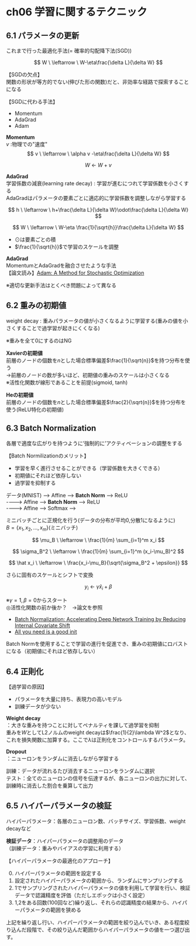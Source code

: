 # ch06 学習に関するテクニック

## 6.1 パラメータの更新

これまで行った最適化手法(= 確率的勾配降下法(SGD))

$$
W \ \leftarrow \ W-\eta\frac{\delta L}{\delta W}
$$

【SGDの欠点】  
関数の形状が等方的でない(伸びた形の関数)だと、非効率な経路で探索することになる  

【SGDに代わる手法】  
- Momentum
- AdaGrad
- Adam

**Momentum**  
$v$ :物理での"速度" 
$$
v \ \leftarrow \ \alpha v -\eta\frac{\delta L}{\delta W}
$$

$$
W \ \leftarrow \ W+v
$$

**AdaGrad**  
学習係数の減衰(learning rate decay) : 学習が進むにつれて学習係数を小さくする  
AdaGradはパラメータの要素ごとに適応的に学習係数を調整しながら学習する

$$
h \ \leftarrow \ h+\frac{\delta L}{\delta W}\odot\frac{\delta L}{\delta W}
$$

$$
W \ \leftarrow \ W-\eta \frac{1}{\sqrt{h}}\frac{\delta L}{\delta W}
$$

- $\odot$は要素ごとの積
- $\frac{1}{\sqrt{h}}$で学習のスケールを調整

**AdaGrad**  
MomentumとAdaGradを融合させたような手法  
【論文読み】[Adam: A Method for Stochastic Optimization](https://github.com/remihp/paper-reading/blob/main/Adam:%20A%20Method%20for%20Stochastic%20Optimization.md)  


※適切な更新手法はとくべき問題によって異なる

## 6.2 重みの初期値

weight decay : 重みパラメータの値が小さくなるように学習する(重みの値を小さくすることで過学習が起きにくくなる)  

※重みを全て0にするのはNG   

**Xavierの初期値**  
前層のノードの個数を$n$とした場合標準偏差$\frac{1}{\sqrt{n}}$を持つ分布を使う  
→前層のノードの数が多いほど、初期値の重みのスケールは小さくなる  
※活性化関数が線形であることを前提(sigmoid, tanh)

**Heの初期値**  
前層のノードの個数を$n$とした場合標準偏差$\frac{2}{\sqrt{n}}$を持つ分布を使う(ReLU特化の初期値)  

## 6.3 Batch Normalization
各層で適度な広がりを持つように’強制的に’アクティベーションの調整をする

【Batch Normilizationのメリット】  
- 学習を早く進行させることができる（学習係数を大きくできる）
- 初期値にそれほど依存しない
- 過学習を抑制する

データ(MNIST) --> Affine --> **Batch Norm** --> ReLU   
----> Affine --> **Batch Norm** --> ReLU   
----> Affine --> Softmax -->  

ミニバッチごとに正規化を行う(データの分布が平均0,分散1になるように)  
$B=\{ x_1,x_2, \ldots, x_m \}$(ミニバッチ)

$$
\mu_B \ \leftarrow \  \frac{1}{m} \sum_{i=1}^m x_i
$$

$$
\sigma_B^2 \  \leftarrow \  \frac{1}{m} \sum_{i=1}^m (x_i-\mu_B)^2
$$

$$
\hat x_i \  \leftarrow \ \frac{x_i-\mu_B}{\sqrt{\sigma_B^2 + \epsilon}}
$$

さらに固有のスケールとシフトで変換

$$
y_i \  \leftarrow \ \gamma\hat x_i + \beta
$$

※$\gamma=1,\beta=0$からスタート   
◎活性化関数の前か後か？　→論文を参照
- [Batch Normalization: Accelerating Deep Network Training by Reducing Internal Covariate Shift](https://arxiv.org/abs/1502.03167)
- [All you need is a good init](https://arxiv.org/abs/1511.06422)

Batch Normを使用することで学習の進行を促進でき、重みの初期値にロバストになる（初期値にそれほど依存しない）

## 6.4 正則化

【過学習の原因】
- パラメータを大量に持ち、表現力の高いモデル
- 訓練データが少ない

**Weight decay**  
：大きな重みを持つことに対してペナルティを課して過学習を抑制  
重みを$W$としてL2ノルムのweight decayは$\frac{1}{2}\lambda W^2$となり、これを損失関数に加算する。ここで$\lambda$は正則化をコントロールするパラメータ。  

**Dropout**  
：ニューロンをランダムに消去しながら学習する  

訓練：データが流れるたび消去するニューロンをランダムに選択  
テスト：全てのニューロンの信号を伝達するが、各ニューロンの出力に対して、訓練時に消去した割合を乗算して出力

## 6.5 ハイパーパラメータの検証

ハイパーパラメータ：各層のニューロン数、バッチサイズ、学習係数、weight decayなど   

**検証データ**：ハイパーパラメータの調整用のデータ  
（訓練データ：重みやバイアスの学習に利用する）

【ハイパーパラメータの最適化のアプローチ】  

0. ハイパーパラメータの範囲を設定する
1. 設定されたハイパーパラメータの範囲から、ランダムにサンプリングする
2. 1でサンプリングされたハイパーパラメータの値を利用して学習を行い、検証データで認識精度を評価（ただしエポックは小さく設定）
3. 1,2をある回数(100回など)繰り返し、それらの認識精度の結果から、ハイパーパラメータの範囲を狭める

上記を繰り返し行い、ハイパーパラメータの範囲を絞り込んでいき、ある程度絞り込んだ段階で、その絞り込んだ範囲からハイパーパラメータの値を一つ選び出す。
